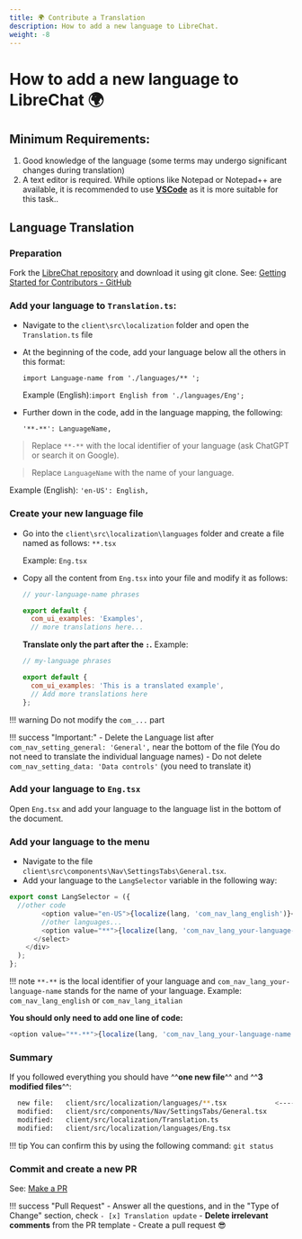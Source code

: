```yaml
---
title: 🌍 Contribute a Translation
description: How to add a new language to LibreChat.
weight: -8
---
```

# How to add a new language to LibreChat 🌍

## Minimum Requirements:

1. Good knowledge of the language (some terms may undergo significant changes during translation)
2. A text editor is required. While options like Notepad or Notepad++ are available, it is recommended to use **[VSCode](https://code.visualstudio.com/download)** as it is more suitable for this task..

## Language Translation

### Preparation
Fork the [LibreChat repository](https://github.librechat.ai) and download it using git clone. See: [Getting Started for Contributors - GitHub](./how_to_contribute.md#github)  

### Add your language to `Translation.ts`:
- Navigate to the `client\src\localization` folder and open the `Translation.ts` file

- At the beginning of the code, add your language below all the others in this format:

  `import Language-name from './languages/** ';`

  Example (English):`import English from './languages/Eng';`

- Further down in the code, add in the language mapping, the following:

  `'**-**': LanguageName,` 

> Replace `**-**` with the local identifier of your language (ask ChatGPT or search it on Google). 

> Replace `LanguageName` with the name of your language. 

Example (English): `'en-US': English,`

### Create your new language file
- Go into the `client\src\localization\languages` folder and create a file named as follows: `**.tsx`

  Example: `Eng.tsx`

- Copy all the content from `Eng.tsx` into your file and modify it as follows:

  ```js title="Eng.tsx"
  // your-language-name phrases

  export default {
    com_ui_examples: 'Examples',
    // more translations here...
  ```

  __Translate only the part after the `:`.__ 
  Example:

  ```js title="**.tsx (new language)"
  // my-language phrases

  export default {
    com_ui_examples: 'This is a translated example',
    // Add more translations here
  };
  ```

!!! warning
    Do not modify the `com_...` part

!!! success "Important:"
    - Delete the Language list after `com_nav_setting_general: 'General',` near the bottom of the file (You do not need to translate the individual language names)
    - Do not delete `com_nav_setting_data: 'Data controls'` (you need to translate it)


### Add your language to `Eng.tsx`
Open `Eng.tsx` and add your language to the language list in the bottom of the document.

### Add your language to the menu
- Navigate to the file `client\src\components\Nav\SettingsTabs\General.tsx`. 
- Add your language to the `LangSelector` variable in the following way:

```js title="LangSelector"
export const LangSelector = ({
  //other code
        <option value="en-US">{localize(lang, 'com_nav_lang_english')}</option>
        //other languages...
        <option value="**">{localize(lang, 'com_nav_lang_your-language-name')}</option>
      </select>
    </div>
  );
};
```
!!! note
    `**-**` is the local identifier of your language and `com_nav_lang_your-language-name` stands for the name of your language. 
    Example: `com_nav_lang_english` or `com_nav_lang_italian`

**You should only need to add one line of code:**
```js
<option value="**-**">{localize(lang, 'com_nav_lang_your-language-name')}</option>
```

### Summary
If you followed everything you should have ^^**one new file**^^  and ^^**3 modified files**^^:

```bash
  new file:   client/src/localization/languages/**.tsx            <-----new language
  modified:   client/src/components/Nav/SettingsTabs/General.tsx
  modified:   client/src/localization/Translation.ts
  modified:   client/src/localization/languages/Eng.tsx
```
!!! tip
    You can confirm this by using the following command: `git status`

### Commit and create a new PR

See: [Make a PR](./how_to_contribute.md#make-a-pull-request-pr)

!!! success "Pull Request"
    - Answer all the questions, and in the "Type of Change" section, check `- [x] Translation update`
    - **Delete irrelevant comments** from the PR template
    - Create a pull request 😎
